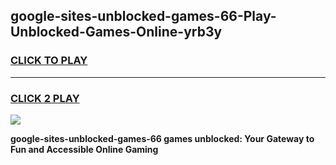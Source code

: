 
## google-sites-unblocked-games-66-Play-Unblocked-Games-Online-yrb3y
<h3>
<a href="https://premium76.site?title=google-sites-unblocked-games-66&ref=24A">CLICK TO PLAY</a></h3>
<hr>

<h3>
<a href="https://premium76.site?title=google-sites-unblocked-games-66&ref=24A">CLICK 2 PLAY</a>
  
</h3>

<a href="https://premium76.site?title=google-sites-unblocked-games-66&ref=24A"><img src="https://clearcache.store/games.png"></a>


**google-sites-unblocked-games-66 games unblocked: Your Gateway to Fun and Accessible Online Gaming**
